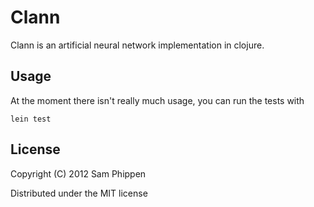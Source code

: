 # Clann

Clann is an artificial neural network implementation in clojure.

## Usage

At the moment there isn't really much usage, you can run the tests with

    lein test

## License

Copyright (C) 2012 Sam Phippen

Distributed under the MIT license
